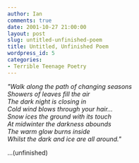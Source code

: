 ```yaml
---
author: Ian
comments: true
date: 2001-10-27 21:00:00
layout: post
slug: untitled-unfinished-poem
title: Untitled, Unfinished Poem
wordpress_id: 5
categories:
- Terrible Teenage Poetry
---
```


*"Walk along the path of changing seasons<br/>
Showers of leaves fill the air<br/>
The dark night is closing in<br/>
Cold wind blows through your hair…<br/>
Snow ices the ground with its touch<br/>
At midwinter the darkness abounds<br/>
The warm glow burns inside<br/>
Whilst the dark and ice are all around."*

...(unfinished)
